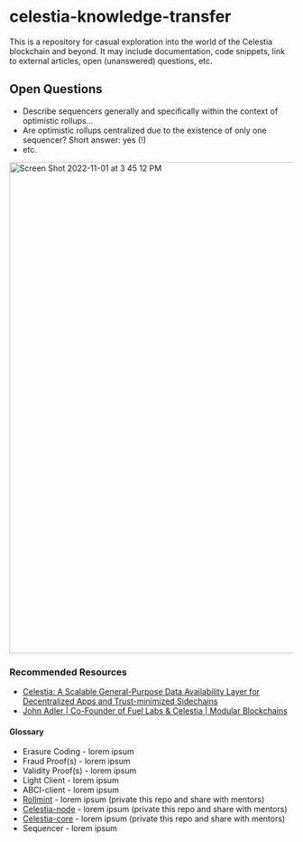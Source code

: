 # celestia-knowledge-transfer

This is a repository for casual exploration into the world of the Celestia blockchain and beyond. It may include documentation, code snippets, link to external articles, open (unanswered) questions, etc.

## Open Questions

* Describe sequencers generally and specifically within the context of optimistic rollups...
* Are optimistic rollups centralized due to the existence of only one sequencer? Short answer: yes (!)
* etc.

<img width="870" alt="Screen Shot 2022-11-01 at 3 45 12 PM" src="https://user-images.githubusercontent.com/33232379/199324509-d0b35a84-aee6-457d-a24f-2d14735f53c9.png">


### Recommended Resources

* [Celestia: A Scalable General-Purpose Data Availability Layer for Decentralized Apps and Trust-minimized Sidechains](https://blog.celestia.org/celestia-a-scalable-general-purpose-data-availability-layer-for-decentralized-apps-and-trust-minimized-sidechains/)
* [John Adler | Co-Founder of Fuel Labs & Celestia | Modular Blockchains](https://www.youtube.com/watch?v=DhBkrc9dECg)

#### Glossary

* Erasure Coding - lorem ipsum
* Fraud Proof(s) - lorem ipsum
* Validity Proof(s) - lorem ipsum
* Light Client - lorem ipsum
* ABCI-client - lorem ipsum
* [Rollmint](https://github.com/DED-EDU/rollmint) - lorem ipsum (private this repo and share with mentors)
* [Celestia-node](https://github.com/DED-EDU/celestia-node) - lorem ipsum (private this repo and share with mentors)
* [Celestia-core](https://github.com/DED-EDU/celestia-core) - lorem ipsum (private this repo and share with mentors)
* Sequencer - lorem ipsum
